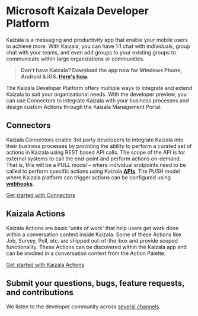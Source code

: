 # Microsoft Kaizala Developer Platform

Kaizala is a messaging and productivity app that enable your mobile users to achieve more. With Kaizala, you can have 1:1 chat with individuals, group chat with your teams, and even add groups to your existing groups to communicate within large organizations or communities.

> **Don't have Kaizala? Download the app now for Windows Phone, Android & iOS. [Here's how](install.md).**

The Kaizala Developer Platform offers multiple ways to integrate and extend Kaizala to suit your organizational needs. With the developer preview, you can use Connectors 
to integrate Kaizala with your business processes and design custom Actions through the Kaizala Management Portal.

## Connectors

Kaizala Connectors enable 3rd party developers to integrate Kaizala into their business processes by providing the ability to perform a curated set of actions in Kaizala 
using REST based API calls. The scope of the API is for external systems to call the end-point and perform actions on-demand. That is, this will be a PULL model – where 
individual endpoints need to be called to perform specific actions using Kaizala **[APIs](connectors/API.md)**. The PUSH model where Kaizala platform can trigger actions can be configured using **[webhooks](connectors/webHooks.md)**.

[Get started with Connectors](connectors/README.md)

## Kaizala Actions

Kaizala Actions are basic 'units of work' that help users get work done within a conversation context inside Kaizala. Some of these Actions like Job, Survey, Poll, etc. are
shipped out-of-the-box and provide scoped functionality. These Actions can be discovered within the Kaizala app and can be invoked in a conversation context from the Action Palette.

[Get started with Kaizala Actions](actions.md)

## Submit your questions, bugs, feature requests, and contributions

We listen to the developer community across [several channels](feedback.md).
